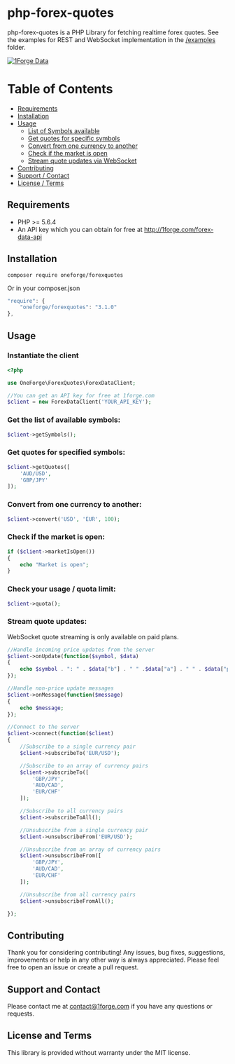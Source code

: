 # php-forex-quotes

php-forex-quotes is a PHP Library for fetching realtime forex quotes. See the examples for REST and WebSocket implementation in the [/examples](https://github.com/1Forge/php-forex-quotes/tree/master/examples) folder.

<a href="#">![1Forge Data](https://1forge.com/images/1forge.gif)</a>

# Table of Contents

- [Requirements](#requirements)
- [Installation](#installation)
- [Usage](#usage)
    - [List of Symbols available](#get-the-list-of-available-symbols)
    - [Get quotes for specific symbols](#get-quotes-for-specified-symbols)
    - [Convert from one currency to another](#convert-from-one-currency-to-another)
    - [Check if the market is open](#check-if-the-market-is-open)
    - [Stream quote updates via WebSocket](#stream-quote-updates)
- [Contributing](#contributing)
- [Support / Contact](#support-and-contact)
- [License / Terms](#license-and-terms)

## Requirements
* PHP >= 5.6.4
* An API key which you can obtain for free at http://1forge.com/forex-data-api

## Installation
```
composer require oneforge/forexquotes
```
Or in your composer.json
```javascript
"require": {
    "oneforge/forexquotes": "3.1.0"
},
```
## Usage

### Instantiate the client
```php
<?php

use OneForge\ForexQuotes\ForexDataClient;

//You can get an API key for free at 1forge.com
$client = new ForexDataClient('YOUR_API_KEY');
```

### Get the list of available symbols:

```php
$client->getSymbols(); 
```
### Get quotes for specified symbols:
```php
$client->getQuotes([
    'AUD/USD',
    'GBP/JPY'
]);
```
### Convert from one currency to another:
```php
$client->convert('USD', 'EUR', 100);
```

### Check if the market is open:
```php
if ($client->marketIsOpen())
{
    echo "Market is open";    
}
```

### Check your usage / quota limit:
```php
$client->quota();
```

### Stream quote updates:
WebSocket quote streaming is only available on paid plans.

```php
//Handle incoming price updates from the server
$client->onUpdate(function($symbol, $data)
{
    echo $symbol . ": " . $data["b"] . " " .$data["a"] . " " . $data["p"]."\n";
});

//Handle non-price update messages
$client->onMessage(function($message)
{
    echo $message;
});

//Connect to the server
$client->connect(function($client)
{
    //Subscribe to a single currency pair
    $client->subscribeTo('EUR/USD');

    //Subscribe to an array of currency pairs
    $client->subscribeTo([
        'GBP/JPY',
        'AUD/CAD',
        'EUR/CHF'
    ]);

    //Subscribe to all currency pairs
    $client->subscribeToAll();

    //Unsubscribe from a single currency pair
    $client->unsubscribeFrom('EUR/USD');

    //Unsubscribe from an array of currency pairs
    $client->unsubscribeFrom([
        'GBP/JPY',
        'AUD/CAD',
        'EUR/CHF'
    ]);

    //Unsubscribe from all currency pairs
    $client->unsubscribeFromAll();

});
```

## Contributing
Thank you for considering contributing! Any issues, bug fixes, suggestions, improvements or help in any other way is always appreciated.  Please feel free to open an issue or create a pull request.

## Support and Contact
Please contact me at contact@1forge.com if you have any questions or requests.

## License and Terms 
This library is provided without warranty under the MIT license.
